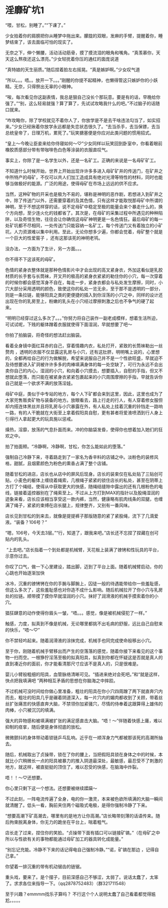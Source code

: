 # 淫靡矿坑1

“喂，甘松，别睡了。”“下课了。”

少女拍着你的肩膀把你从睡梦中拖出来。朦胧的双眼，发麻的手臂，提醒着你，睡梦结束了，该去面临可怕的现实了。

无奈之下，伸个懒腰，活动活动筋骨，摸了摸流泪的眼角和嘴角。“真羡慕你，天天这么熬夜还这么漂亮。”少女轻抚着你压的通红的面庞说道

“真特娘的天生丽质。”随后捏着脸左右摇晃。“真是嫉妒啊。”少女叹气道

“所以。。。唔。。放开一下。。。”刚醒的你提不起精神，也懒得管这只嫉妒你的小妖精。无奈，只得祭出无辜的小眼神。

“唉，每次看见你这副表情，我总是狠自己没长个那玩意。要是有的话，早晚给你强了。”“别，这么轻易就强？算了算了，先试试攻略我什么的吧。”不过脑子的话随口就来。

“咋攻略你，除了学校就见不着你人了，你放学是不是去干啥违法勾当了，如实招来。”少女已经揪着你放学永远都是失恋状态很久了。“去当杀手，去当保镖，去当总统皇帝了，日理万机，累死了。”玩笑搪塞便是你应对此类问题的惯用招式。

“皇上～今晚让臣妾来给你侍寝如何～♡”少女同样以玩笑回到卧室中，你看着眼前橡胶质感部分带有带咖啡色白色等涂装的衣服直叹气。 

事实上，你除了是一名学生以外，还是一名矿工。正确的来说是一名母矿矿工。 

不知道什么时候开始，世界上开始出现许许多多进入母矿矿井的传送门，在矿井之中所特产的母矿，不仅可以共人们加工造成具有绝对光滑等特性的材料，同时也能够当做极好的能源。广泛的用途，使得母矿在市场上远远的供不应求。 

当然，这种矿物的开采也是极为不易的，堪称是神明的恶作剧，若想进入到矿井之中，除了传送门以外，还需要穿着的及其色情，只有这样才能取悦那母矿中所谓的神明，至于不想这样穿的话，说不定母矿中稳定至极的能量会来个暴走什么的，换个方向想，至少连火化的钱都省了。其次是，在母矿的采集过程中所遇见的种种陷阱，以及奇怪生物，往往会让你确信这母矿神明更是一名色情狂。最后母矿的每一处矿坑都不尽相同，一处传送门只能容纳一名矿工，每个传送门又有着独立的小矿坑，人力资源难以集中利用。至此，无论你想多少遍，你都会觉着，母矿整个就是一个巨大的性爱窑子 ，还有这那该死的神明老鸨。 

没办法，一方面为了生计，另一方面。。。 

你不得不下这该死的母矿。 

色情的紧身衣整体就是那种色情影片中才会出现的高叉紧身衣，外加这看似是乳胶材质的长手套与长筒袜，开叉开的极高的紧身衣紧紧的勒住你的小穴，每一次穿着的时候你都会感觉浑身不自在，每走一步，紧身衣都会与私处发生摩擦，同时，小穴大部分采用透明的颜色，致使这你的私处一览无余，至于那不是透明的一部分，则是一条拉链，能够阳具之类的更便捷的插入到你淫荡的小穴之中，同样的设计还出现在你的乳房至上，粉嫩的乳头在小穴经过摩擦刺激之后也不争气的硬了起来。 

“明明已经穿过这么多次了。。。”你努力将自己装作一副老成模样，想着生活所迫，可试试呢，下贱的躯体蹭着衣服就使得下面湿润，早就想要了吧～ 

你拍了拍脑袋，将奇怪的想法赶出脑袋。 

看着全身镜中面红耳赤的自己，穿着情趣内衣，私处打开，紧致的长筒袜勒出一丝赘肉 ，透明的衣服不仅显露这乳房与小穴，还有这肚脐，明明嘴上说的，心里想的，全都再给自己的行为做解脱，希望来说服自己并不是一个性欲旺盛，早就迫不及待想要进入矿洞被许许多多的肉棒填满身体的每一处空缺了，可行为永远不会出卖你自己的内心，湿润的小穴，和向着小穴摸去，想要插入，自慰的手指，但又不想就此堕落，而只能在被紧身衣紧紧包裹起来的小穴周围摩擦的手指，早就告诉你自己就是一个欲求不满的放荡淫娃。 

母矿中庭，类似于中专站的地方，每个人下矿都会来到这里，因此，这里也成为了大家兜售贩卖矿物与装备的地方。放眼看去，路上行走的行人，有人穿着修女服但却内搭连体黑丝并且将乳房与小穴暴露在外，有人私处上挂着沉重的铃铛走一路响一路，有的人干脆就在大街至上拿着假阳具自慰，更有甚者将爱液喷洒到行人身上引得行人拿起更大的玩具施以惩戒。

燥热，淫靡，放荡的气息扑面而来。冲的你脑袋发昏，使得你也想着加入她们的狂欢之中。

拍了拍面颊。“冷静啊，冷静啊，甘松，你怎么能如此的堕落。”

强制自己冷静下来，寻着路走到了一家名为香辛料的店铺之中。淡粉色的装修风格，甜腻，且烟雾颜色为粉色的熏香占满了整个店铺。

随着甘松的进店，店长也从店中的屏风后现身。店长的装束仅在私处贴了三贴创可贴，小麦色的躯体上缠绕着绳索，几根绳子紧紧的锁住店长的私处，甚至在阴蒂上方打了个绳结，使得从中获取更大的快感，随绳结缝隙中露出的还有几根粉色的电线，链接着遥控器别在了绳索至上。不过从上方打到MAX的指针以及股绳湿润的迹象来看，店长应该相当享受这一款内裤，当然，健康略有肌肉线条的双腿，也缠满了绳子，紧紧的束缚在店长腿上，规律整齐，又别有一番风味。

店长见到甘松的到来去，就像是提提裤子那版随意的紧了紧股绳，流下了几滴爱液。“装备？106号？”

“嗯，106号，今天去3层。”“行，知道了，跟我来吧。”店长还不忘捏了捏藏在创可贴内的乳头。

 “上去吧。”店长指着一个到处都是机械臂，天花板上装满了镣铐和性玩具的平台，示意你过去。

你叹了口气，做一下心里建设，踏出脚，迈到了平台上面。随着机械臂启动，你的心跳也开始逐渐加快

冰冷，沉重的镣铐铐在你的手腕与脚腕上，囚徒一般的待遇能带给你一些羞耻感，但这么多次了，这些羞耻感也对你造不成什么影响。随后机械拉开了你小穴与乳房处的拉链。顺带摸了摸你早就湿润的小穴。抹好了润滑液的机械手摸索着你的小穴。

猖狂肆意的动作使得你眉头一皱，“唔。。。感觉，像是被机械侵犯了一样。”

触感，力度，拟真到不像是机械，无论哪里都挑不出毛病的舒服，远比自己自慰来的快乐，“唔～♡”

你不禁轻吟起来。随着润滑液的涂抹完成，机械手也同完成使命般移出小穴。

至于你，刚随着机械手臂移出而产生的空落落的感觉，随着你接下来看见的这个事物一扫而空。一根狰狞淫荡至极的拟真阳具，拟真到你都在怀疑这是否就是真人的直到凑近你的面前，你才能看清那尺寸应该不是真人的，只是很难是。

婴儿小臂般粗细的阳具，血管脉络清晰可见。“插进来绝对会死吧。”和“就是这样，快点把我填满吧 ”两种相互矛盾的思想在你脑海之中摔跤。

不过机械可没时间给你做心里准备，粗壮的阳具在你小穴四周蹭了两下就直奔穴内而去，粗壮的阳具几乎是碾着阴道深入，每一片穴内的媚肉都收到了关顾，带着丝丝扩张痛苦的快感直奔大脑，不禁领你加紧骚穴，尽情的侍奉着这跟算得上雄伟的肉棒，小穴被沉沉的填满。

强大的异物感和被填满被扩张的满足感直击大脑。“唔！～”伴随着快感上庸，难以抑制的痉挛，随后便是身体彻底的放松。

微微颤抖的身体带动着锁链乒乓乱响。近乎在一顺浑身力气都被那该死的高潮所抽去。

随后，机械取出了贞操带，锁在了你的腰上，当把假阳具锁在身体之中的时候，本就比小穴稍微长一点的阳具被暴力的推入阴道最深处，最敏感，最忍受不了刺激的地方，就这样，被直挺挺的顶住了。难以忍受的快感，在脑海中炸裂。

唔！！～♡还想要。

你心里只剩下这一个想法。还想要被继续蹂躏～

不过此刻，一阵电流传遍了全身，电的你一激灵，本来被色欲所填满的大脑一瞬间就清醒了。低头一看，胸前夹住两个磁吸式电极，是得你强制冷静了下来。

“想要高潮下矿高潮去，哪里有的是地方让你高潮。”店长略带刻薄的话语传来。随后拘束脱离身体，你无力的跪坐在平台上，喘着粗气。

店长走了过来，捏住你的笑脸。“贞操带下面有插口可以链接矿镐。”（在母矿之中所以与性欲有关的事物都能通过母矿加工的器具转化成能量。”

“别忘记充能。冷静不下来的话记得电自己强制冷静。”“诺，矿镐在那边 ，记得自己拿。”

你望着一排沉重的带有机动锯齿的链锯。 

重头戏，要来了。是个摆子，目前深感自己不够涩，太弱了。说话太蠢了，太笨了。求求各位来指导一下。（qq2878752483）（群321711548）

至于兴趣？emmmm找乐子算吗？
不行这个个人说明太蠢了自己看着都觉得尴尬。。。。。